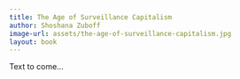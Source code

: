 ```yaml
---
title: The Age of Surveillance Capitalism
author: Shoshana Zuboff
image-url: assets/the-age-of-surveillance-capitalism.jpg
layout: book
---
```



Text to come...